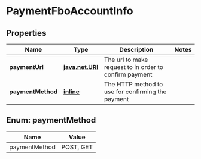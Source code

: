 
# PaymentFboAccountInfo

## Properties
| Name | Type | Description | Notes |
| ------------ | ------------- | ------------- | ------------- |
| **paymentUrl** | [**java.net.URI**](java.net.URI.md) | The url to make request to in order to confirm payment |  |
| **paymentMethod** | [**inline**](#PaymentMethod) | The HTTP method to use for confirming the payment |  |


<a id="PaymentMethod"></a>
## Enum: paymentMethod
| Name | Value |
| ---- | ----- |
| paymentMethod | POST, GET |



